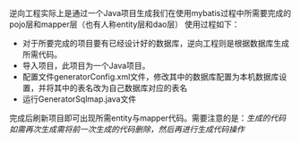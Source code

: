 逆向工程实际上是通过一个Java项目生成我们在使用mybatis过程中所需要完成的pojo层和mapper层（也有人称entity层和dao层）
使用过程如下：
 - 对于所要完成的项目要有已经设计好的数据库，逆向工程则是根据数据库生成所需代码。
 - 导入项目，此项目为一个Java项目。
 - 配置文件generatorConfig.xml文件，修改其中的数据库配置为本机数据库设置，并将其中的表名改为自己数据库对应的表名
 - 运行GeneratorSqlmap.java文件

完成后刷新项目即可出现所需entity与mapper代码。需要注意的是：*生成的代码如需再次生成需将前一次生成的代码删除，然后再进行生成代码操作*
